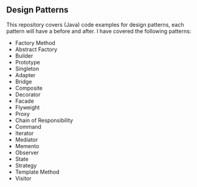 ## Design Patterns

This repository covers (Java) code examples for design patterns, each pattern will have a before and after. I have covered the following patterns:

- Factory Method
- Abstract Factory
- Builder
- Prototype
- Singleton
- Adapter
- Bridge
- Composite
- Decorator
- Facade
- Flyweight
- Proxy
- Chain of Responsibility
- Command
- Iterator
- Mediator
- Memento
- Observer
- State
- Strategy
- Template Method
- Visitor
